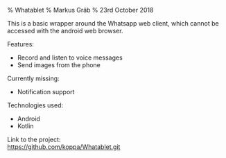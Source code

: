% Whatablet
% Markus Gräb
% 23rd October 2018


This is a basic wrapper around the Whatsapp web client, which cannot be accessed
with the android web browser.

Features:

* Record and listen to voice messages
* Send images from the phone

Currently missing:

* Notification support

Technologies used:

* Android
* Kotlin

Link to the project:  
<https://github.com/koppa/Whatablet.git>
